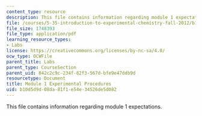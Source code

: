 ```yaml
---
content_type: resource
description: This file contains information regarding module 1 expectations.
file: /courses/5-35-introduction-to-experimental-chemistry-fall-2012/b10d5d9d08da81f1e54e34526de5d082_MIT5_35F12_Mod1_Experiment.pdf
file_size: 1748393
file_type: application/pdf
learning_resource_types:
- Labs
license: https://creativecommons.org/licenses/by-nc-sa/4.0/
ocw_type: OCWFile
parent_title: Labs
parent_type: CourseSection
parent_uid: 842c2c9c-234f-82f3-567d-bfe9e47ddb9d
resourcetype: Document
title: Module 1 Experimental Procedures
uid: b10d5d9d-08da-81f1-e54e-34526de5d082
---
```

This file contains information regarding module 1 expectations.